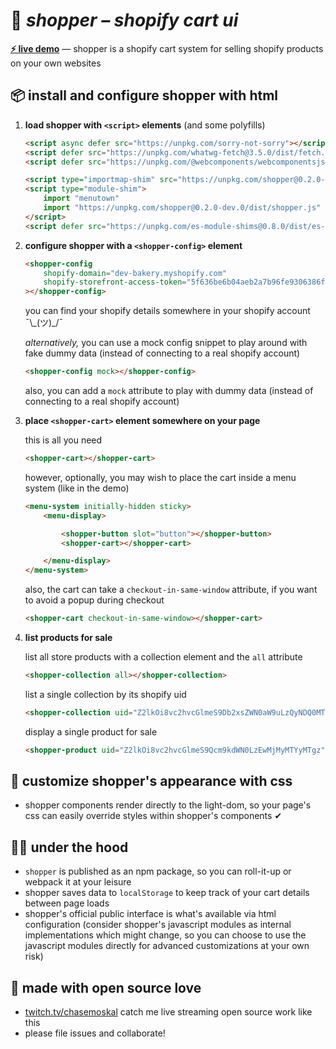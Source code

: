 
# 🛒 ***shopper** – shopify cart ui*

[**⚡ live demo**](https://chasemoskal.com/shopper/) — shopper is a shopify cart system for selling shopify products on your own websites

## 📦 install and configure shopper with html

1. **load shopper with `<script>` elements** (and some polyfills)

	```html
	<script async defer src="https://unpkg.com/sorry-not-sorry"></script>
	<script defer src="https://unpkg.com/whatwg-fetch@3.5.0/dist/fetch.umd.js"></script>
	<script defer src="https://unpkg.com/@webcomponents/webcomponentsjs@2.5.0/webcomponents-bundle.js"></script>

	<script type="importmap-shim" src="https://unpkg.com/shopper@0.2.0-dev.0/dist/importmap.json"></script>
	<script type="module-shim">
		import "menutown"
		import "https://unpkg.com/shopper@0.2.0-dev.0/dist/shopper.js"
	</script>
	<script defer src="https://unpkg.com/es-module-shims@0.8.0/dist/es-module-shims.js"></script>
	```

2. **configure shopper with a `<shopper-config>` element**

	```html
	<shopper-config
		shopify-domain="dev-bakery.myshopify.com"
		shopify-storefront-access-token="5f636be6b04aeb2a7b96fe9306386f25"
	></shopper-config>
	```

	you can find your shopify details somewhere in your shopify account ¯\\\_(ツ)\_/¯

	*alternatively,* you can use a mock config snippet to play around with fake dummy data (instead of connecting to a real shopify account)

	```html
	<shopper-config mock></shopper-config>
	```

	also, you can add a `mock` attribute to play with dummy data (instead of connecting to a real shopify account)

3. **place `<shopper-cart>` element somewhere on your page**

	this is all you need

	```html
	<shopper-cart></shopper-cart>
	```

	however, optionally, you may wish to place the cart inside a menu system (like in the demo)

	```html
	<menu-system initially-hidden sticky>
		<menu-display>

			<shopper-button slot="button"></shopper-button>
			<shopper-cart></shopper-cart>

		</menu-display>
	</menu-system>
	```

	also, the cart can take a `checkout-in-same-window` attribute, if you want to avoid a popup during checkout

	```html
	<shopper-cart checkout-in-same-window></shopper-cart>
	```

4. **list products for sale**

	list all store products with a collection element and the `all` attribute

	```html
	<shopper-collection all></shopper-collection>
	```

	list a single collection by its shopify uid

	```html
	<shopper-collection uid="Z2lkOi8vc2hvcGlmeS9Db2xsZWN0aW9uLzQyNDQ0MTQ3OQ=="></shopper-collection>
	```

	display a single product for sale

	```html
	<shopper-product uid="Z2lkOi8vc2hvcGlmeS9Qcm9kdWN0LzEwMjMyMTYyMTgz"></shopper-product>
	```

## 💅 customize shopper's appearance with css

- shopper components render directly to the light-dom, so your page's css can easily override styles within shopper's components ✔

## 👩‍🔧 under the hood

- `shopper` is published as an npm package, so you can roll-it-up or webpack it at your leisure
- shopper saves data to `localStorage` to keep track of your cart details between page loads
- shopper's official public interface is what's available via html configuration (consider shopper's javascript modules as internal implementations which might change, so you can choose to use the javascript modules directly for advanced customizations at your own risk)

## 💖 made with open source love

- [twitch.tv/chasemoskal](https://www.twitch.tv/chasemoskal) catch me live streaming open source work like this
- please file issues and collaborate!
